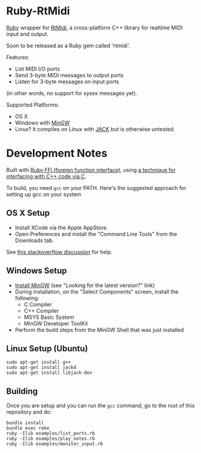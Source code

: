 Ruby-RtMidi
===========

[Ruby](http://www.ruby-lang.org/) wrapper for [RtMidi](http://www.music.mcgill.ca/~gary/rtmidi/index.html),
a cross-platform C++ library for realtime MIDI input and output.

Soon to be released as a Ruby gem called 'rtmidi'.

Features:
* List MIDI I/O ports
* Send 3-byte MIDI messages to output ports
* Listen for 3-byte messages on input ports

(in other words, no support for sysex messages yet).

Supported Platforms:
* OS X
* Windows with [MinGW](http://www.mingw.org/)
* Linux? It compiles on Linux with [JACK](http://jackaudio.org/) but is otherwise untested.


Development Notes
=================

Built with [Ruby FFI (foreign function interface)](https://github.com/ffi/ffi),
using [a technique for interfacing with C++ code via C](http://bicosyes.com/2012/11/create-rubyjruby-bindings-of-cc-with-ffi/).

To build, you need `gcc` on your PATH. Here's the suggested approach for setting up gcc on your system

OS X Setup
----------

* Install XCode via the Apple AppStore.
* Open Preferences and install the "Command Line Tools" from the Downloads tab.

See [this stackoverflow discussion](http://stackoverflow.com/questions/9329243/xcode-4-4-command-line-tools) for help.

Windows Setup
-------------

* [Install MinGW](http://sourceforge.net/projects/mingw/files/)  (see "Looking for the latest version?" link)
* During installation, on the "Select Components" screen, install the following:
  * C Compiler
  * C++ Compiler
  * MSYS Basic System
  * MinGW Developer ToolKit
* Perform the build steps from the MinGW Shell that was just installed

Linux Setup (Ubuntu)
--------------------

    sudo apt-get install g++
    sudo apt-get install jackd
    sudo apt-get install libjack-dev

Building
--------

Once you are setup and you can run the `gcc` command, go to the root of this repository and do:

    bundle install
    bundle exec rake
    ruby -Ilib examples/list_ports.rb
    ruby -Ilib examples/play_notes.rb
    ruby -Ilib examples/monitor_input.rb
